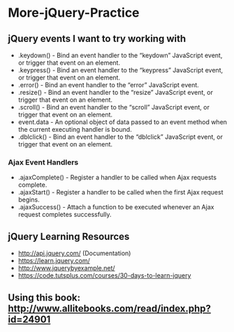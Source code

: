 # More-jQuery-Practice

## jQuery events I want to try working with
* .keydown() - Bind an event handler to the “keydown” JavaScript event, or trigger that event on an element.
* .keypress() - Bind an event handler to the “keypress” JavaScript event, or trigger that event on an element.
* .error() - Bind an event handler to the “error” JavaScript event.
* .resize() - Bind an event handler to the “resize” JavaScript event, or trigger that event on an element.
* .scroll() - Bind an event handler to the “scroll” JavaScript event, or trigger that event on an element.
* event.data - An optional object of data passed to an event method when the current executing handler is bound.
* .dblclick() - Bind an event handler to the “dblclick” JavaScript event, or trigger that event on an element.

### Ajax Event Handlers
* .ajaxComplete() - Register a handler to be called when Ajax requests complete. 
* .ajaxStart() - Register a handler to be called when the first Ajax request begins. 
* .ajaxSuccess() - Attach a function to be executed whenever an Ajax request completes successfully. 


## jQuery Learning Resources
- http://api.jquery.com/ (Documentation)
- https://learn.jquery.com/
- http://www.jquerybyexample.net/
- https://code.tutsplus.com/courses/30-days-to-learn-jquery

## Using this book: http://www.allitebooks.com/read/index.php?id=24901
